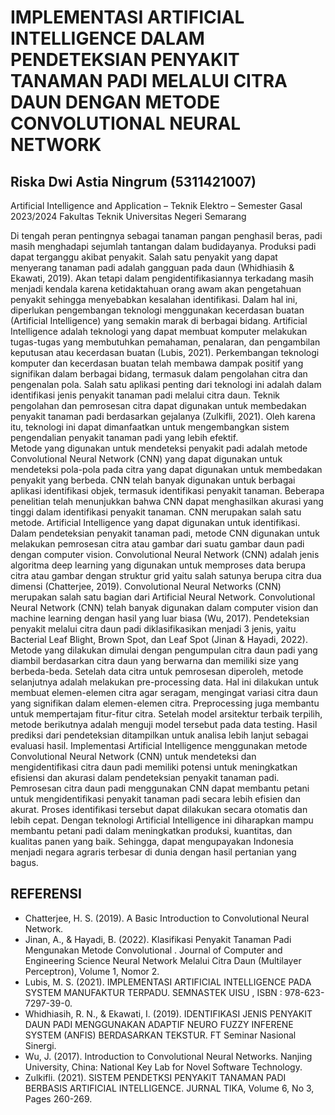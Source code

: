# IMPLEMENTASI ARTIFICIAL INTELLIGENCE DALAM PENDETEKSIAN PENYAKIT TANAMAN PADI MELALUI CITRA DAUN DENGAN METODE CONVOLUTIONAL NEURAL NETWORK
## Riska Dwi Astia Ningrum (5311421007)
Artificial Intelligence and Application – Teknik Elektro – Semester Gasal 2023/2024
Fakultas Teknik Universitas Negeri Semarang

Di tengah peran pentingnya sebagai tanaman pangan penghasil beras, padi masih menghadapi sejumlah tantangan dalam budidayanya. Produksi padi dapat terganggu akibat penyakit. Salah satu penyakit yang dapat menyerang tanaman padi adalah gangguan pada daun (Whidhiasih & Ekawati, 2019). Akan tetapi dalam pengidentifikasiannya terkadang masih menjadi kendala karena ketidaktahuan orang awam akan pengetahuan penyakit sehingga menyebabkan kesalahan identifikasi. Dalam hal ini, diperlukan pengembangan teknologi menggunakan kecerdasan buatan (Artificial Intelligence) yang semakin marak di berbagai bidang. Artificial Intelligence  adalah teknologi yang dapat membuat komputer melakukan tugas-tugas yang membutuhkan pemahaman, penalaran, dan pengambilan keputusan atau kecerdasan buatan (Lubis, 2021). Perkembangan teknologi komputer dan kecerdasan buatan telah membawa dampak positif yang signifikan dalam berbagai bidang, termasuk dalam pengolahan citra dan pengenalan pola. Salah satu aplikasi penting dari teknologi ini adalah dalam  identifikasi jenis penyakit tanaman padi melalui citra daun. Teknik pengolahan dan pemrosesan citra dapat digunakan untuk membedakan penyakit tanaman padi berdasarkan gejalanya (Zulkifli, 2021). Oleh karena itu, teknologi ini dapat dimanfaatkan untuk mengembangkan sistem pengendalian penyakit tanaman padi yang lebih efektif.  
Metode yang digunakan untuk mendeteksi penyakit padi adalah metode Convolutional Neural Network (CNN) yang dapat digunakan untuk mendeteksi pola-pola pada citra yang dapat digunakan untuk membedakan penyakit yang berbeda.  CNN telah banyak digunakan untuk berbagai aplikasi identifikasi objek, termasuk identifikasi penyakit tanaman. Beberapa penelitian telah menunjukkan bahwa CNN dapat menghasilkan akurasi yang tinggi dalam identifikasi penyakit tanaman. CNN merupakan salah satu metode. Artificial Intelligence yang dapat digunakan untuk identifikasi.
Dalam pendeteksian penyakit tanaman padi, metode CNN digunakan untuk melakukan pemrosesan citra atau gambar dari suatu gambar daun padi dengan computer vision. Convolutional Neural Network (CNN) adalah jenis algoritma deep learning yang digunakan untuk memproses data berupa citra atau gambar dengan struktur grid yaitu salah satunya berupa citra dua dimensi (Chatterjee, 2019). Convolutional Neural Networks (CNN) merupakan salah satu bagian dari Artificial Neural Network. Convolutional Neural Network (CNN) telah banyak digunakan dalam computer vision dan machine learning dengan hasil yang luar biasa (Wu, 2017). Pendeteksian penyakit melalui citra daun padi diklasifikasikan menjadi 3 jenis, yaitu Bacterial Leaf Blight, Brown Spot, dan Leaf Spot (Jinan & Hayadi, 2022). Metode yang dilakukan dimulai dengan pengumpulan citra daun padi yang diambil berdasarkan citra daun yang berwarna dan memiliki size yang berbeda-beda. Setelah data citra untuk pemrosesan diperoleh, metode selanjutnya adalah melakukan pre-processing data. Hal ini dilakukan untuk membuat elemen-elemen citra agar seragam, mengingat variasi citra daun yang signifikan dalam elemen-elemen citra. Preprocessing juga membantu untuk mempertajam fitur-fitur citra. Setelah model arsitektur terbaik terpilih, metode berikutnya adalah menguji model tersebut pada data testing. Hasil prediksi dari pendeteksian ditampilkan untuk analisa lebih lanjut sebagai evaluasi hasil.
Implementasi Artificial Intelligence menggunakan metode Convolutional Neural Network (CNN) untuk mendeteksi dan mengidentifikasi citra daun padi memiliki potensi untuk meningkatkan efisiensi dan akurasi dalam pendeteksian penyakit tanaman padi. Pemrosesan citra daun padi menggunakan CNN dapat membantu petani untuk mengidentifikasi penyakit tanaman padi secara lebih efisien dan akurat. Proses identifikasi tersebut dapat dilakukan secara otomatis dan lebih cepat. Dengan teknologi Artificial Intelligence ini diharapkan mampu membantu petani padi dalam meningkatkan produksi, kuantitas, dan kualitas panen yang baik. Sehingga, dapat mengupayakan Indonesia menjadi negara agraris terbesar di dunia dengan hasil pertanian yang bagus. 



## REFERENSI

- Chatterjee, H. S. (2019). A Basic Introduction to Convolutional Neural Network.
- Jinan, A., & Hayadi, B. (2022). Klasifikasi Penyakit Tanaman Padi Mengunakan Metode Convolutional . Journal of Computer and Engineering Science Neural Network Melalui Citra Daun (Multilayer Perceptron), Volume 1, Nomor 2.
- Lubis, M. S. (2021). IMPLEMENTASI ARTIFICIAL INTELLIGENCE PADA SYSTEM MANUFAKTUR TERPADU. SEMNASTEK UISU , ISBN : 978-623-7297-39-0.
- Whidhiasih, R. N., & Ekawati, I. (2019). IDENTIFIKASI JENIS PENYAKIT DAUN PADI MENGGUNAKAN ADAPTIF NEURO FUZZY INFERENE SYSTEM (ANFIS) BERDASARKAN TEKSTUR. FT Seminar Nasional Sinergi.
- Wu, J. (2017). Introduction to Convolutional Neural Networks. Nanjing University, China: National Key Lab for Novel Software Technology.
- Zulkifli. (2021). SISTEM PENDETKSI PENYAKIT TANAMAN PADI BERBASIS ARTIFICIAL INTELLIGENCE. JURNAL TIKA, Volume 6, No 3, Pages 260-269.